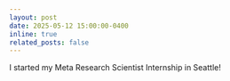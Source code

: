 ```yaml
---
layout: post
date: 2025-05-12 15:00:00-0400
inline: true
related_posts: false
---
```


I started my Meta Research Scientist Internship in Seattle! 